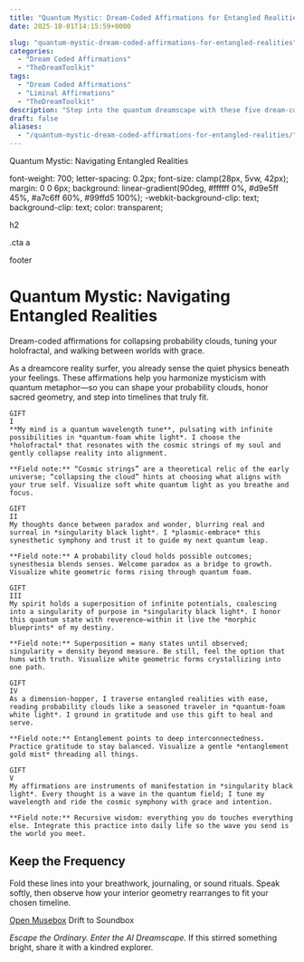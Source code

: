 ```yaml
---
title: "Quantum Mystic: Dream-Coded Affirmations for Entangled Realities"
date: 2025-10-01T14:15:59+0000

slug: "quantum-mystic-dream-coded-affirmations-for-entangled-realities"
categories:
  - "Dream Coded Affirmations"
  - "TheDreamToolkit"
tags:
  - "Dream Coded Affirmations"
  - "Liminal Affirmations"
  - "TheDreamToolkit"
description: "Step into the quantum dreamscape with these five dream-coded affirmations. Designed to help you collapse probability clouds, traverse entangled realities, and align with your holofractal purpose, each affirmation is a shimmering gift to tune your inner frequency and manifest with intention."
draft: false
aliases:
  - "/quantum-mystic-dream-coded-affirmations-for-entangled-realities/"
---
```

Quantum Mystic: Navigating Entangled Realities

  font-weight: 700;
  letter-spacing: 0.2px;
  font-size: clamp(28px, 5vw, 42px);
  margin: 0 0 6px;
  background: linear-gradient(90deg, #ffffff 0%, #d9e5ff 45%, #a7c6ff 60%, #99ffd5 100%);
  -webkit-background-clip: text; background-clip: text; color: transparent;

h2

.cta a

footer

  # Quantum Mystic: Navigating Entangled Realities

  Dream-coded affirmations for collapsing probability clouds, tuning your holofractal, and walking between worlds with grace.

  As a dreamcore reality surfer, you already sense the quiet physics beneath your feelings. These affirmations help you harmonize mysticism with quantum metaphor—so you can shape your probability clouds, honor sacred geometry, and step into timelines that truly fit.

    GIFT
    I
    **My mind is a quantum wavelength tune**, pulsating with infinite possibilities in *quantum-foam white light*. I choose the *holofractal* that resonates with the cosmic strings of my soul and gently collapse reality into alignment.

    **Field note:** “Cosmic strings” are a theoretical relic of the early universe; “collapsing the cloud” hints at choosing what aligns with your true self. Visualize soft white quantum light as you breathe and focus.

    GIFT
    II
    My thoughts dance between paradox and wonder, blurring real and surreal in *singularity black light*. I *plasmic-embrace* this synesthetic symphony and trust it to guide my next quantum leap.

    **Field note:** A probability cloud holds possible outcomes; synesthesia blends senses. Welcome paradox as a bridge to growth. Visualize white geometric forms rising through quantum foam.

    GIFT
    III
    My spirit holds a superposition of infinite potentials, coalescing into a singularity of purpose in *singularity black light*. I honor this quantum state with reverence—within it live the *morphic blueprints* of my destiny.

    **Field note:** Superposition = many states until observed; singularity = density beyond measure. Be still, feel the option that hums with truth. Visualize white geometric forms crystallizing into one path.

    GIFT
    IV
    As a dimension-hopper, I traverse entangled realities with ease, reading probability clouds like a seasoned traveler in *quantum-foam white light*. I ground in gratitude and use this gift to heal and serve.

    **Field note:** Entanglement points to deep interconnectedness. Practice gratitude to stay balanced. Visualize a gentle *entanglement gold mist* threading all things.

    GIFT
    V
    My affirmations are instruments of manifestation in *singularity black light*. Every thought is a wave in the quantum field; I tune my wavelength and ride the cosmic symphony with grace and intention.

    **Field note:** Recursive wisdom: everything you do touches everything else. Integrate this practice into daily life so the wave you send is the world you meet.

## Keep the Frequency

Fold these lines into your breathwork, journaling, or sound rituals. Speak softly, then observe how your interior geometry rearranges to fit your chosen timeline.

  [Open Musebox](https://sparklebox.blog/musebox-dreams/)
  Drift to Soundbox

  *Escape the Ordinary. Enter the AI Dreamscape.* If this stirred something bright, share it with a kindred explorer.